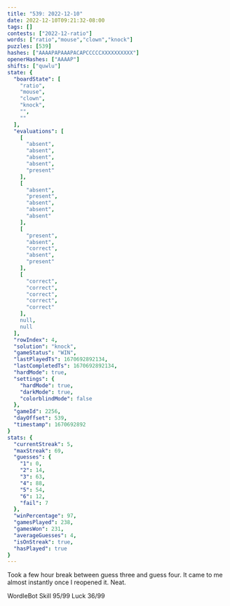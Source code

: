 ```yaml
---
title: "539: 2022-12-10"
date: 2022-12-10T09:21:32-08:00
tags: []
contests: ["2022-12-ratio"]
words: ["ratio","mouse","clown","knock"]
puzzles: [539]
hashes: ["AAAAPAPAAAPACAPCCCCCXXXXXXXXXX"]
openerHashes: ["AAAAP"]
shifts: ["quwlu"]
state: {
  "boardState": [
    "ratio",
    "mouse",
    "clown",
    "knock",
    "",
    ""
  ],
  "evaluations": [
    [
      "absent",
      "absent",
      "absent",
      "absent",
      "present"
    ],
    [
      "absent",
      "present",
      "absent",
      "absent",
      "absent"
    ],
    [
      "present",
      "absent",
      "correct",
      "absent",
      "present"
    ],
    [
      "correct",
      "correct",
      "correct",
      "correct",
      "correct"
    ],
    null,
    null
  ],
  "rowIndex": 4,
  "solution": "knock",
  "gameStatus": "WIN",
  "lastPlayedTs": 1670692892134,
  "lastCompletedTs": 1670692892134,
  "hardMode": true,
  "settings": {
    "hardMode": true,
    "darkMode": true,
    "colorblindMode": false
  },
  "gameId": 2256,
  "dayOffset": 539,
  "timestamp": 1670692892
}
stats: {
  "currentStreak": 5,
  "maxStreak": 69,
  "guesses": {
    "1": 0,
    "2": 14,
    "3": 63,
    "4": 88,
    "5": 54,
    "6": 12,
    "fail": 7
  },
  "winPercentage": 97,
  "gamesPlayed": 238,
  "gamesWon": 231,
  "averageGuesses": 4,
  "isOnStreak": true,
  "hasPlayed": true
}
---
```

<!-- more -->

Took a few hour break between guess three and guess four. It came to me almost instantly once I reopened it. Neat.

WordleBot
Skill 95/99
Luck 36/99
